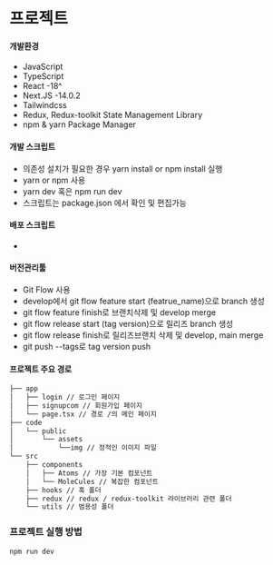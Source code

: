 # 프로젝트

#### 개발환경

- JavaScript
- TypeScript
- React -18^
- Next.JS -14.0.2
- Tailwindcss
- Redux, Redux-toolkit State Management Library
- npm & yarn Package Manager

#### 개발 스크립트

- 의존성 설치가 필요한 경우 yarn install or npm install 실행
- yarn or npm 사용
- yarn dev 혹은 npm run dev
- 스크립트는 package.json 에서 확인 및 편집가능

#### 배포 스크립트

-

#### 버전관리툴

- Git Flow 사용
- develop에서 git flow feature start (featrue_name)으로 branch 생성
- git flow feature finish로 브랜치삭제 및 develop merge
- git flow release start (tag version)으로 릴리즈 branch 생성
- git flow release finish로 릴리즈브랜치 삭제 및 develop, main merge
- git push --tags로 tag version push

#### 프로젝트 주요 경로

```bash
├── app
│   ├── login // 로그인 페이지
│   ├── signupcom // 회원가입 페이지
│   └── page.tsx // 경로 /의 메인 페이지
├── code
│   └── public
│       └── assets
│           └──img // 정적인 이미지 파일
└── src
    ├── components
    │   ├── Atoms // 가장 기본 컴포넌트
    │   └── MoleCules // 복잡한 컴포넌트
    ├── hooks // 훅 폴더
    ├── redux // redux / redux-toolkit 라이브러리 관련 폴더
    └── utils // 범용성 폴더
```

### 프로젝트 실행 방법

```bash
npm run dev
```
